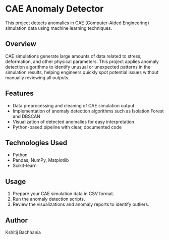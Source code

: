 # CAE Anomaly Detector

This project detects anomalies in CAE (Computer-Aided Engineering) simulation data using machine learning techniques.

## Overview

CAE simulations generate large amounts of data related to stress, deformation, and other physical parameters. This project applies anomaly detection algorithms to identify unusual or unexpected patterns in the simulation results,
helping engineers quickly spot potential issues without manually reviewing all outputs.

## Features

- Data preprocessing and cleaning of CAE simulation output
- Implementation of anomaly detection algorithms such as Isolation Forest and DBSCAN
- Visualization of detected anomalies for easy interpretation
- Python-based pipeline with clear, documented code

## Technologies Used

- Python
- Pandas, NumPy, Matplotlib
- Scikit-learn

## Usage

1. Prepare your CAE simulation data in CSV format.
2. Run the anomaly detection scripts.
3. Review the visualizations and anomaly reports to identify outliers.

## Author

Kshitij Bachhania
